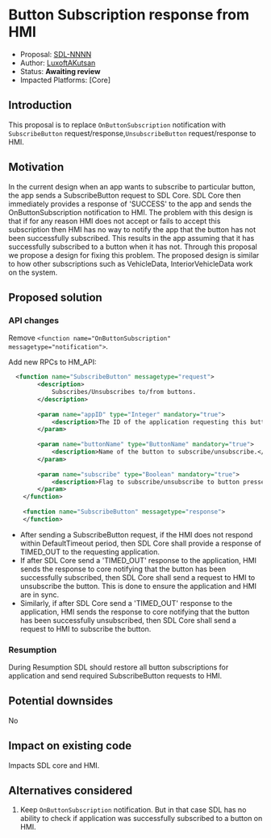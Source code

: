 # Button Subscription response from HMI

* Proposal: [SDL-NNNN](nnnn-button_subscription_response_from_hmi.md)
* Author: [LuxoftAKutsan](https://github.com/LuxoftAKutsan)
* Status: **Awaiting review**
* Impacted Platforms: [Core]

## Introduction
This proposal is to replace `OnButtonSubscription` notification
with `SubscribeButton` request/response,`UnsubscribeButton` request/response to HMI. 

## Motivation


In the current design when an app wants to subscribe to particular button, the app sends a SubscribeButton request to SDL Core. SDL Core then immediately provides a response of 'SUCCESS' to the app and sends the OnButtonSubscription notification to HMI. The problem with this design is that if for any reason HMI does not accept or fails to accept this subscription then HMI has no way to notify the app that the button has not been successfully subscribed. This results in the app assuming that it has successfully subscribed to a button when it has not.
Through this proposal we propose a design for fixing this problem.
The proposed design is similar to how other subscriptions such as VehicleData, InteriorVehicleData work on the system.


## Proposed solution

### API changes

Remove `<function name="OnButtonSubscription" messagetype="notification">`. 

Add new RPCs to HM_API:
```xml
  <function name="SubscribeButton" messagetype="request">
        <description>
            Subscribes/Unsubscribes to/from buttons.            
        </description>
		
	    <param name="appID" type="Integer" mandatory="true">
			<description>The ID of the application requesting this button-subscription status change.</description>
        </param>
		
        <param name="buttonName" type="ButtonName" mandatory="true">
            <description>Name of the button to subscribe/unsubscribe.</description>
        </param>
		
		<param name="subscribe" type="Boolean" mandatory="true">
			<description>Flag to subscribe/unsubscribe to button presses.If true, the requester will be subscribed. If false, the requester will not be subscribed and be removed as a subscriber if it was previously subscribed.</description>
		</param>
    </function>
    
    <function name="SubscribeButton" messagetype="response">
    </function>
```

 - After sending a SubscribeButton request, if the HMI does not respond within DefaultTimeout period, then SDL Core shall provide a response of TIMED_OUT to the requesting application.
 - If after SDL Core send a 'TIMED_OUT' response to the application, HMI sends the response to core notifying that the button has been successfully subscribed, then SDL Core shall send a request to HMI to unsubscribe the button. This is done to ensure the application and HMI are in sync.
 - Similarly, if after SDL Core send a 'TIMED_OUT' response to the application, HMI sends the response to core notifying that the button has been successfully unsubscribed, then SDL Core shall send a request to HMI to subscribe the button.

### Resumption 

During Resumption SDL should restore all button subscriptions for application and send required SubscribeButton requests to HMI.

## Potential downsides

No

## Impact on existing code

Impacts SDL core and HMI. 

## Alternatives considered
 1. Keep `OnButtonSubscription` notification. But in that case SDL has no ability to check if application was successfully subscribed to a button on HMI.
